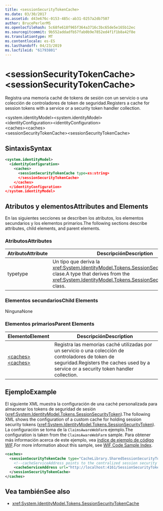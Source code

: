 ```yaml
---
title: <sessionSecurityTokenCache>
ms.date: 03/30/2017
ms.assetid: d43e676c-0153-485c-ab31-0257a2db7507
author: BrucePerlerMS
ms.openlocfilehash: 5c68fe618f965f364a3716c3bc65de5e165b12ec
ms.sourcegitcommit: 9b552addadfb57fab0b9e7852ed4f1f1b8a42f8e
ms.translationtype: MT
ms.contentlocale: es-ES
ms.lasthandoff: 04/23/2019
ms.locfileid: "61793801"
---
```

# <a name="sessionsecuritytokencache"></a><span data-ttu-id="52b47-101">\<sessionSecurityTokenCache></span><span class="sxs-lookup"><span data-stu-id="52b47-101">\<sessionSecurityTokenCache></span></span>
<span data-ttu-id="52b47-102">Registra una memoria caché de tokens de sesión con un servicio o una colección de controladores de token de seguridad.</span><span class="sxs-lookup"><span data-stu-id="52b47-102">Registers a cache for session tokens with a service or a security token handler collection.</span></span>  
  
 <span data-ttu-id="52b47-103">\<system.identityModel></span><span class="sxs-lookup"><span data-stu-id="52b47-103">\<system.identityModel></span></span>  
<span data-ttu-id="52b47-104">\<identityConfiguration></span><span class="sxs-lookup"><span data-stu-id="52b47-104">\<identityConfiguration></span></span>  
<span data-ttu-id="52b47-105">\<caches></span><span class="sxs-lookup"><span data-stu-id="52b47-105">\<caches></span></span>  
<span data-ttu-id="52b47-106">\<sessionSecurityTokenCache></span><span class="sxs-lookup"><span data-stu-id="52b47-106">\<sessionSecurityTokenCache></span></span>  
  
## <a name="syntax"></a><span data-ttu-id="52b47-107">Sintaxis</span><span class="sxs-lookup"><span data-stu-id="52b47-107">Syntax</span></span>  
  
```xml  
<system.identityModel>  
  <identityConfiguration>  
    <caches>  
      <sessionSecurityTokenCache type=xs:string>  
      </sessionSecurityTokenCache>  
    </caches>  
  </identityConfiguration>  
</system.identityModel>  
```  
  
## <a name="attributes-and-elements"></a><span data-ttu-id="52b47-108">Atributos y elementos</span><span class="sxs-lookup"><span data-stu-id="52b47-108">Attributes and Elements</span></span>  
 <span data-ttu-id="52b47-109">En las siguientes secciones se describen los atributos, los elementos secundarios y los elementos primarios.</span><span class="sxs-lookup"><span data-stu-id="52b47-109">The following sections describe attributes, child elements, and parent elements.</span></span>  
  
### <a name="attributes"></a><span data-ttu-id="52b47-110">Atributos</span><span class="sxs-lookup"><span data-stu-id="52b47-110">Attributes</span></span>  
  
|<span data-ttu-id="52b47-111">Atributo</span><span class="sxs-lookup"><span data-stu-id="52b47-111">Attribute</span></span>|<span data-ttu-id="52b47-112">Descripción</span><span class="sxs-lookup"><span data-stu-id="52b47-112">Description</span></span>|  
|---------------|-----------------|  
|<span data-ttu-id="52b47-113">type</span><span class="sxs-lookup"><span data-stu-id="52b47-113">type</span></span>|<span data-ttu-id="52b47-114">Un tipo que deriva la <xref:System.IdentityModel.Tokens.SessionSecurityTokenCache> clase.</span><span class="sxs-lookup"><span data-stu-id="52b47-114">A type that derives from the <xref:System.IdentityModel.Tokens.SessionSecurityTokenCache> class.</span></span>|  
  
### <a name="child-elements"></a><span data-ttu-id="52b47-115">Elementos secundarios</span><span class="sxs-lookup"><span data-stu-id="52b47-115">Child Elements</span></span>  
 <span data-ttu-id="52b47-116">Ninguna</span><span class="sxs-lookup"><span data-stu-id="52b47-116">None</span></span>  
  
### <a name="parent-elements"></a><span data-ttu-id="52b47-117">Elementos primarios</span><span class="sxs-lookup"><span data-stu-id="52b47-117">Parent Elements</span></span>  
  
|<span data-ttu-id="52b47-118">Elemento</span><span class="sxs-lookup"><span data-stu-id="52b47-118">Element</span></span>|<span data-ttu-id="52b47-119">Descripción</span><span class="sxs-lookup"><span data-stu-id="52b47-119">Description</span></span>|  
|-------------|-----------------|  
|[<span data-ttu-id="52b47-120">\<caches></span><span class="sxs-lookup"><span data-stu-id="52b47-120">\<caches></span></span>](../../../../../docs/framework/configure-apps/file-schema/windows-identity-foundation/caches.md)|<span data-ttu-id="52b47-121">Registra las memorias caché utilizadas por un servicio o una colección de controladores de token de seguridad.</span><span class="sxs-lookup"><span data-stu-id="52b47-121">Registers the caches used by a service or a security token handler collection.</span></span>|  
  
## <a name="example"></a><span data-ttu-id="52b47-122">Ejemplo</span><span class="sxs-lookup"><span data-stu-id="52b47-122">Example</span></span>  
 <span data-ttu-id="52b47-123">El siguiente XML muestra la configuración de una caché personalizada para almacenar los tokens de seguridad de sesión (<xref:System.IdentityModel.Tokens.SessionSecurityToken>).</span><span class="sxs-lookup"><span data-stu-id="52b47-123">The following XML shows the configuration of a custom cache for holding session security tokens (<xref:System.IdentityModel.Tokens.SessionSecurityToken>).</span></span> <span data-ttu-id="52b47-124">La configuración se toma de la `ClaimsAwareWebFarm` ejemplo.</span><span class="sxs-lookup"><span data-stu-id="52b47-124">The configuration is taken from the `ClaimsAwareWebFarm` sample.</span></span> <span data-ttu-id="52b47-125">Para obtener más información acerca de este ejemplo, vea [índice de ejemplo de código WIF](../../../../../docs/framework/security/wif-code-sample-index.md).</span><span class="sxs-lookup"><span data-stu-id="52b47-125">For more information about this sample, see [WIF Code Sample Index](../../../../../docs/framework/security/wif-code-sample-index.md).</span></span>  
  
```xml  
<caches>  
  <sessionSecurityTokenCache type="CacheLibrary.SharedSessionSecurityTokenCache, CacheLibrary">  
    <!--cacheServiceAddress points to the centralized session security token cache service running in the web farm.-->  
    <cacheServiceAddress url="http://localhost:4161/SessionSecurityTokenCacheService.svc" />  
  </sessionSecurityTokenCache>  
</caches>  
```  
  
## <a name="see-also"></a><span data-ttu-id="52b47-126">Vea también</span><span class="sxs-lookup"><span data-stu-id="52b47-126">See also</span></span>

- <xref:System.IdentityModel.Tokens.SessionSecurityTokenCache>
